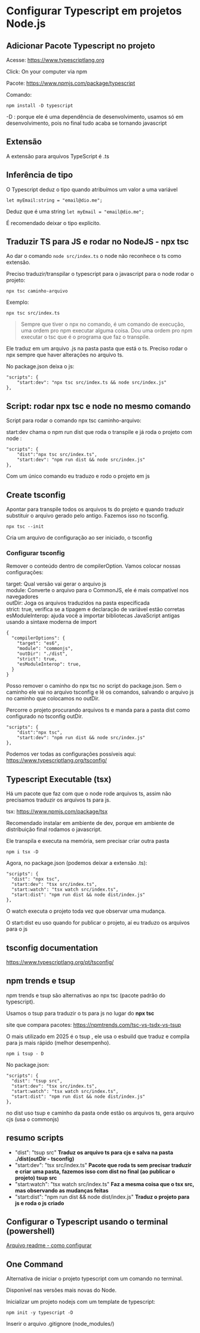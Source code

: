 # Configurar Typescript em projetos Node.js

## Adicionar Pacote Typescript no projeto 

Acesse: https://www.typescriptlang.org

Click: On your computer via npm

Pacote: https://www.npmjs.com/package/typescript 

Comando:

`npm install -D typescript`

-D : porque ele é uma dependência de desenvolvimento, usamos só em desenvolvimento, pois no final tudo acaba se tornando javascript

## Extensão 

A extensão para arquivos TypeScript é .ts

## Inferência de tipo

O Typescript deduz o tipo quando atribuímos um valor a uma variável

`let myEmail:string = "email@dio.me";`

Deduz que é uma string
`let myEmail = "email@dio.me";`

É recomendado deixar o tipo explícito.

## Traduzir TS para JS e rodar no NodeJS - npx tsc

Ao dar o comando `node src/index.ts` o node não reconhece o ts como extensão.

Preciso traduzir/transpilar o typescript para o javascript para o node rodar o projeto:

`npx tsc caminho-arquivo`

Exemplo:

`npx tsc src/index.ts`

> Sempre que tiver o npx no comando, é um comando de execução, uma ordem pro npm executar alguma coisa. Dou uma ordem pro npm executar o tsc que é o programa que faz o transpile.

Ele traduz em um arquivo .js na pasta pasta que está o ts. Preciso rodar o npx sempre que haver alterações no arquivo ts.

No package.json deixa o js:

```
"scripts": {
    "start:dev": "npx tsc src/index.ts && node src/index.js"
},
```

## Script: rodar npx tsc e node no mesmo comando

Script para rodar o comando npx tsc caminho-arquivo:

start:dev chama o npm run dist que roda o transpile e já roda o projeto com node :

```
"scripts": {
    "dist":"npx tsc src/index.ts",
    "start:dev": "npm run dist && node src/index.js"
},

```

Com um único comando eu traduzo e rodo o projeto em js

## Create tsconfig

Apontar para transpile todos os arquivos ts do projeto e quando traduzir substituir o arquivo gerado pelo antigo. Fazemos isso no tsconfig.

`npx tsc --init`

Cria um arquivo de configuração ao ser iniciado, o tsconfig

### Configurar tsconfig

Remover o conteúdo dentro de compilerOption.
Vamos colocar nossas configurações:

target: Qual versão vai gerar o arquivo js\
module: Converte o arquivo para o CommonJS, ele é mais compatível nos navegadores\
outDir: Joga os arquivos traduzidos na pasta especificada\
strict: true, verifica se a tipagem e declaração de variável estão corretas\
esModuleInterop: ajuda você a importar bibliotecas JavaScript antigas usando a sintaxe moderna de import

```
{
  "compilerOptions": {
    "target": "es6",
    "module": "commonjs",
    "outDir": "./dist",
    "strict": true, 
    "esModuleInterop": true,
  }
}
```

Posso remover o caminho do npx tsc no script do package.json. Sem o caminho ele vai no arquivo tsconfig e lê os comandos, salvando o arquivo js no caminho que colocamos no outDir. 

Percorre o projeto procurando arquivos ts e manda para a pasta dist como configurado no tsconfig outDir.

```
"scripts": {
    "dist":"npx tsc",
    "start:dev": "npm run dist && node src/index.js"
},
```

Podemos ver todas as configurações possíveis aqui: https://www.typescriptlang.org/tsconfig/ 

## Typescript Executable (tsx)

Há um pacote que faz com que o node rode arquivos ts, assim não precisamos traduzir os arquivos ts para js.

tsx: https://www.npmjs.com/package/tsx

Recomendado instalar em ambiente de dev, porque em ambiente de distribuição final rodamos o javascript.

Ele transpila e executa na memória, sem precisar criar outra pasta

`npm i tsx -D`

Agora, no package.json (podemos deixar a extensão .ts):

```
"scripts": {
  "dist": "npx tsc",
  "start:dev": "tsx src/index.ts",
  "start:watch": "tsx watch src/index.ts",
  "start:dist": "npm run dist && node dist/index.js"
},

```
O watch executa o projeto toda vez que observar uma mudança.

O start:dist eu uso quando for publicar o projeto, aí eu traduzo os arquivos para o js

## tsconfig documentation

https://www.typescriptlang.org/pt/tsconfig/

## npm trends e tsup

npm trends e tsup são alternativas ao npx tsc (pacote padrão do typescript).

Usamos o tsup para traduzir o ts para js no lugar do **npx tsc**

site que compara pacotes: https://npmtrends.com/tsc-vs-tsdx-vs-tsup 

O mais utilizado em 2025 é o tsup , ele usa o esbuild que traduz e compila para js mais rápido (melhor desempenho).


`npm i tsup - D`

No package.json:

```
"scripts": {
  "dist": "tsup src",
  "start:dev": "tsx src/index.ts",
  "start:watch": "tsx watch src/index.ts",
  "start:dist": "npm run dist && node dist/index.js"
},
```

no dist uso tsup e caminho da pasta onde estão os arquivos ts, gera arquivo cjs (usa o commonjs)

## resumo scripts

* "dist": "tsup src" **Traduz os arquivo ts para cjs e salva na pasta ./dist(outDir - tsconfig)**
* "start:dev": "tsx src/index.ts" **Pacote que roda ts sem precisar traduzir e criar uma pasta, fazemos isso com dist no final (ao publicar o projeto) tsup src**
* "start:watch": "tsx watch src/index.ts" **Faz a mesma coisa que o tsx src, mas observando as mudanças feitas**
* "start:dist": "npm run dist && node dist/index.js" **Traduz o projeto para js e roda o js criado**

## Configurar o Typescript usando o terminal (powershell)

[Arquivo readme - como configurar](./readme-terminal.md)

## One Command

Alternativa de iniciar o projeto typescript com um comando no terminal.

Disponível nas versões mais novas do Node.

Inicializar um projeto nodejs com um template de typescript:

`npm init -y typescript -D`

Inserir o arquivo .gitignore (node_modules/)


